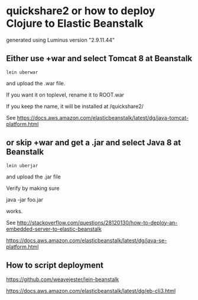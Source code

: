 # quickshare2 or how to deploy Clojure to Elastic Beanstalk

generated using Luminus version "2.9.11.44"

## Either use +war and select Tomcat 8 at Beanstalk

`lein uberwar`

and upload the .war file.

If you want it on toplevel, rename it to ROOT.war

If you keep the name, it will be installed at /quickshare2/

See https://docs.aws.amazon.com/elasticbeanstalk/latest/dg/java-tomcat-platform.html

## or skip +war and get a .jar and select Java 8 at Beanstalk

`lein uberjar`

and upload the .jar file

Verify by making sure

java -jar foo.jar

works.

See http://stackoverflow.com/questions/28120130/how-to-deploy-an-embedded-server-to-elastic-beanstalk

https://docs.aws.amazon.com/elasticbeanstalk/latest/dg/java-se-platform.html

## How to script deployment

https://github.com/weavejester/lein-beanstalk

https://docs.aws.amazon.com/elasticbeanstalk/latest/dg/eb-cli3.html
